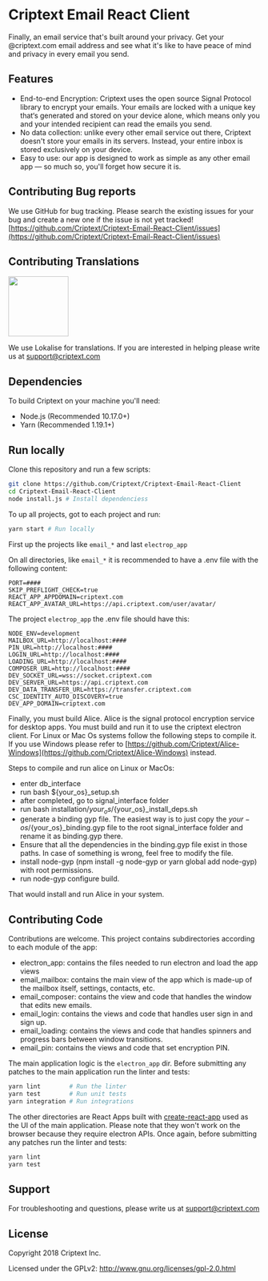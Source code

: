 # Criptext Email React Client

Finally, an email service that's built around your privacy. Get your @criptext.com email address and see what it's like to have peace of mind and privacy in every email you send.

## Features

- End-to-end Encryption: Criptext uses the open source Signal Protocol library to encrypt your emails. Your emails are locked with a unique key that‘s generated and stored on your device alone, which means only you and your intended recipient can read the emails you send.
- No data collection: unlike every other email service out there, Criptext doesn't store your emails in its servers. Instead, your entire inbox is stored exclusively on your device.
- Easy to use: our app is designed to work as simple as any other email app — so much so, you'll forget how secure it is.

## Contributing Bug reports

We use GitHub for bug tracking. Please search the existing issues for your bug and create a new one if the issue is not yet tracked!
[https://github.com/Criptext/Criptext-Email-React-Client/issues](https://github.com/Criptext/Criptext-Email-React-Client/issues)

## Contributing Translations

<a href="https://lokalise.co/" target="_blank"><img src="https://lokalise.co/img/lokalise_logo_black.png" width="120px"/></a>

We use Lokalise for translations. If you are interested in helping please write us at <a href="mailto:support@criptext.com">support@criptext.com</a>

## Dependencies

To build Criptext on your machine you'll need:

* Node.js (Recommended 10.17.0+) 
* Yarn (Recommended 1.19.1+) 

## Run locally

Clone this repository and run a few scripts:

``` bash
git clone https://github.com/Criptext/Criptext-Email-React-Client
cd Criptext-Email-React-Client
node install.js # Install dependenciess
```

To up all projects, got to each project and run:
``` bash
yarn start # Run locally
```
First up the projects like `email_*` and last `electrop_app`

On all directories, like `email_*` it is recommended to have a .env file 
with the following content:

```
PORT=####
SKIP_PREFLIGHT_CHECK=true
REACT_APP_APPDOMAIN=criptext.com
REACT_APP_AVATAR_URL=https://api.criptext.com/user/avatar/
```

The project `electrop_app` the .env file should have this:
```
NODE_ENV=development
MAILBOX_URL=http://localhost:####
PIN_URL=http://localhost:####
LOGIN_URL=http://localhost:####
LOADING_URL=http://localhost:####
COMPOSER_URL=http://localhost:####
DEV_SOCKET_URL=wss://socket.criptext.com
DEV_SERVER_URL=https://api.criptext.com
DEV_DATA_TRANSFER_URL=https://transfer.criptext.com
CSC_IDENTITY_AUTO_DISCOVERY=true
DEV_APP_DOMAIN=criptext.com
```

Finally, you must build Alice. Alice is the signal protocol encryption service for desktop apps. You must build and run it to use the criptext electron client. For Linux or Mac Os systems follow the following steps to compile it. If you use Windows please refer to [https://github.com/Criptext/Alice-Windows](https://github.com/Criptext/Alice-Windows) instead.

Steps to compile and run alice on Linux or MacOs:
- enter db_interface
- run bash ${your_os}_setup.sh
- after completed, go to signal_interface folder
- run bash installation/${your_os}/${your_os}_install_deps.sh
- generate a binding gyp file. The easiest way is to just copy the ${your-os}/${your_os}_binding.gyp file to the root signal_interface folder and rename it as binding.gyp there.
- Ensure that all the dependencies in the binding.gyp file exist in those paths. In case of something is wrong, feel free to modify the file.
- install node-gyp (npm install -g node-gyp or yarn global add node-gyp) with root permissions.
- run node-gyp configure build.

That would install and run Alice in your system.

## Contributing Code

Contributions are welcome. This project contains subdirectories according to each module of the app:
* electron_app: contains the files needed to run electron and load the app views
* email_mailbox: contains the main view of the app which is made-up of the mailbox itself, settings, contacts, etc.
* email_composer: contains the view and code that handles the window that edits new emails.
* email_login: contains the views and code that handles user sign in and sign up.
* email_loading: contains the views and code that handles spinners and progress bars between window transitions.
* email_pin: contains the views and code that set encryption PIN.


The main application logic is the `electron_app` dir. 
Before submitting any patches to the main application run the linter and tests:

``` bash
yarn lint        # Run the linter
yarn test        # Run unit tests
yarn integration # Run integrations
```

The other directories are React Apps built with [create-react-app](
https://github.com/facebook/create-react-app) used as the UI of the main 
application. Please note that they won't work on the browser because they 
require electron APIs. Once again, before submitting any patches run the linter 
and tests:

``` bash
yarn lint 
yarn test 
```

## Support

For troubleshooting and questions, please write us at <a href="mailto:support@criptext.com">support@criptext.com</a>

## License 

Copyright 2018 Criptext Inc.

Licensed under the GPLv2: http://www.gnu.org/licenses/gpl-2.0.html

